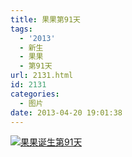 ```yaml
---
title: 果果第91天
tags:
  - '2013'
  - 新生
  - 果果
  - 第91天
url: 2131.html
id: 2131
categories:
  - 图片
date: 2013-04-20 19:01:38
---
```


[![](http://photo.guolaijie.com/rooufer/uploads/2013/05/果果诞生第91天.jpg "果果诞生第91天")](http://photo.guolaijie.com/rooufer/uploads/2013/05/果果诞生第91天.jpg)